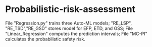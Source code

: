# Probabilistic-risk-assessment
File "Regression.py" trains three Auto-ML models;
"RE_LSP", "RE_TSD","RE_GSD" stores model for EFP, ETD, and GSS;
File "Linear_Regression" computes the prediction intervals;
File "MC-PI" calculates the probabilistic safety risk.
